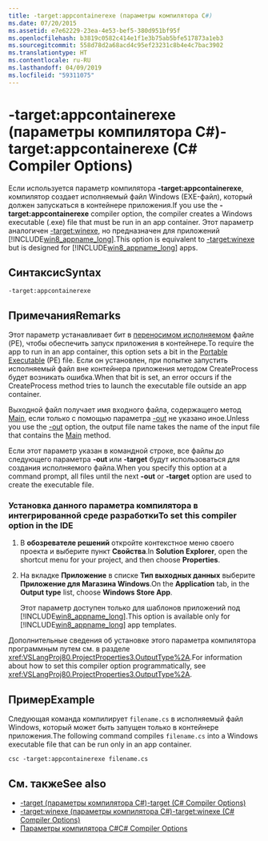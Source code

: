 ```yaml
---
title: -target:appcontainerexe (параметры компилятора C#)
ms.date: 07/20/2015
ms.assetid: e7e62229-23ea-4e53-bef5-380d951bf95f
ms.openlocfilehash: b3819c0582c414e1f1e3b75ab5bfe517873a1eb3
ms.sourcegitcommit: 558d78d2a68acd4c95ef23231c8b4e4c7bac3902
ms.translationtype: HT
ms.contentlocale: ru-RU
ms.lasthandoff: 04/09/2019
ms.locfileid: "59311075"
---
```

# <a name="-targetappcontainerexe-c-compiler-options"></a><span data-ttu-id="d45eb-102">-target:appcontainerexe (параметры компилятора C#)</span><span class="sxs-lookup"><span data-stu-id="d45eb-102">-target:appcontainerexe (C# Compiler Options)</span></span>
<span data-ttu-id="d45eb-103">Если используется параметр компилятора **-target:appcontainerexe**, компилятор создает исполняемый файл Windows (EXE-файл), который должен запускаться в контейнере приложения.</span><span class="sxs-lookup"><span data-stu-id="d45eb-103">If you use the **-target:appcontainerexe** compiler option, the compiler creates a Windows executable (.exe) file that must be run in an app container.</span></span> <span data-ttu-id="d45eb-104">Этот параметр аналогичен [-target:winexe](../../../csharp/language-reference/compiler-options/target-winexe-compiler-option.md), но предназначен для приложений [!INCLUDE[win8_appname_long](~/includes/win8-appname-long-md.md)].</span><span class="sxs-lookup"><span data-stu-id="d45eb-104">This option is equivalent to [-target:winexe](../../../csharp/language-reference/compiler-options/target-winexe-compiler-option.md) but is designed for [!INCLUDE[win8_appname_long](~/includes/win8-appname-long-md.md)] apps.</span></span>  
  
## <a name="syntax"></a><span data-ttu-id="d45eb-105">Синтаксис</span><span class="sxs-lookup"><span data-stu-id="d45eb-105">Syntax</span></span>  
  
```console  
-target:appcontainerexe  
```  
  
## <a name="remarks"></a><span data-ttu-id="d45eb-106">Примечания</span><span class="sxs-lookup"><span data-stu-id="d45eb-106">Remarks</span></span>  
 <span data-ttu-id="d45eb-107">Этот параметр устанавливает бит в [переносимом исполняемом](/windows/desktop/Debug/pe-format) файле (PE), чтобы обеспечить запуск приложения в контейнере.</span><span class="sxs-lookup"><span data-stu-id="d45eb-107">To require the app to run in an app container, this option sets a bit in the [Portable Executable](/windows/desktop/Debug/pe-format) (PE) file.</span></span> <span data-ttu-id="d45eb-108">Если он установлен, при попытке запустить исполняемый файл вне контейнера приложения методом CreateProcess будет возникать ошибка.</span><span class="sxs-lookup"><span data-stu-id="d45eb-108">When that bit is set, an error occurs if the CreateProcess method tries to launch the executable file outside an app container.</span></span>  
  
 <span data-ttu-id="d45eb-109">Выходной файл получает имя входного файла, содержащего метод [Main](../../../csharp/programming-guide/main-and-command-args/index.md), если только с помощью параметра [-out](../../../csharp/language-reference/compiler-options/out-compiler-option.md) не указано иное.</span><span class="sxs-lookup"><span data-stu-id="d45eb-109">Unless you use the [-out](../../../csharp/language-reference/compiler-options/out-compiler-option.md) option, the output file name takes the name of the input file that contains the [Main](../../../csharp/programming-guide/main-and-command-args/index.md) method.</span></span>  
  
 <span data-ttu-id="d45eb-110">Если этот параметр указан в командной строке, все файлы до следующего параметра **-out** или **-target** будут использоваться для создания исполняемого файла.</span><span class="sxs-lookup"><span data-stu-id="d45eb-110">When you specify this option at a command prompt, all files until the next **-out** or **-target** option are used to create the executable file.</span></span>  
  
### <a name="to-set-this-compiler-option-in-the-ide"></a><span data-ttu-id="d45eb-111">Установка данного параметра компилятора в интегрированной среде разработки</span><span class="sxs-lookup"><span data-stu-id="d45eb-111">To set this compiler option in the IDE</span></span>  
  
1. <span data-ttu-id="d45eb-112">В **обозревателе решений** откройте контекстное меню своего проекта и выберите пункт **Свойства**.</span><span class="sxs-lookup"><span data-stu-id="d45eb-112">In **Solution Explorer**, open the shortcut menu for your project, and then choose **Properties**.</span></span>  
  
2. <span data-ttu-id="d45eb-113">На вкладке **Приложение** в списке **Тип выходных данных** выберите **Приложение для Магазина Windows**.</span><span class="sxs-lookup"><span data-stu-id="d45eb-113">On the **Application** tab, in the **Output type** list, choose **Windows Store App**.</span></span>  
  
     <span data-ttu-id="d45eb-114">Этот параметр доступен только для шаблонов приложений под [!INCLUDE[win8_appname_long](~/includes/win8-appname-long-md.md)].</span><span class="sxs-lookup"><span data-stu-id="d45eb-114">This option is available only for [!INCLUDE[win8_appname_long](~/includes/win8-appname-long-md.md)] app templates.</span></span>  
  
 <span data-ttu-id="d45eb-115">Дополнительные сведения об установке этого параметра компилятора программным путем см. в разделе <xref:VSLangProj80.ProjectProperties3.OutputType%2A>.</span><span class="sxs-lookup"><span data-stu-id="d45eb-115">For information about how to set this compiler option programmatically, see <xref:VSLangProj80.ProjectProperties3.OutputType%2A>.</span></span>  
  
## <a name="example"></a><span data-ttu-id="d45eb-116">Пример</span><span class="sxs-lookup"><span data-stu-id="d45eb-116">Example</span></span>  
 <span data-ttu-id="d45eb-117">Следующая команда компилирует `filename.cs` в исполняемый файл Windows, который может быть запущен только в контейнере приложения.</span><span class="sxs-lookup"><span data-stu-id="d45eb-117">The following command compiles `filename.cs` into a Windows executable file that can be run only in an app container.</span></span>  
  
```console  
csc -target:appcontainerexe filename.cs  
```  
  
## <a name="see-also"></a><span data-ttu-id="d45eb-118">См. также</span><span class="sxs-lookup"><span data-stu-id="d45eb-118">See also</span></span>

- [<span data-ttu-id="d45eb-119">-target (параметры компилятора C#)</span><span class="sxs-lookup"><span data-stu-id="d45eb-119">-target (C# Compiler Options)</span></span>](../../../csharp/language-reference/compiler-options/target-compiler-option.md)
- [<span data-ttu-id="d45eb-120">-target:winexe (параметры компилятора C#)</span><span class="sxs-lookup"><span data-stu-id="d45eb-120">-target:winexe (C# Compiler Options)</span></span>](../../../csharp/language-reference/compiler-options/target-winexe-compiler-option.md)
- [<span data-ttu-id="d45eb-121">Параметры компилятора C#</span><span class="sxs-lookup"><span data-stu-id="d45eb-121">C# Compiler Options</span></span>](../../../csharp/language-reference/compiler-options/index.md)
